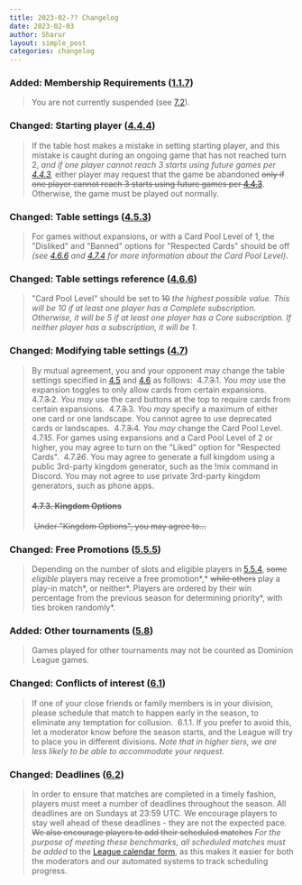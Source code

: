 ```yaml
---
title: 2023-02-?? Changelog
date: 2023-02-03
author: Sharur
layout: simple_post
categories: changelog
---
```

### Added: Membership Requirements ([1.1.7](/rules#1.1.7))

> You are not currently suspended (see [7.2](/rules#7.2)).

### Changed: Starting player ([4.4.4](/rules#4.4.4))

> If the table host makes a mistake in setting starting player, and this mistake is caught during an ongoing game that has not reached turn 2, *and if one player cannot reach 3 starts using future games per [4.4.3](/rules#4.4.3),* either player may request that the game be abandoned ~~only if one player cannot reach 3 starts using future games per [4.4.3](/rules#4.4.3)~~. Otherwise, the game must be played out normally.

### Changed: Table settings ([4.5.3](/rules#4.5.3))

> For games without expansions, or with a Card Pool Level of 1, the "Disliked" and "Banned" options for "Respected Cards" should be off *(see [4.6.6](/rules#4.6.6) and [4.7.4](/rules#4.7.4) for more information about the Card Pool Level)*.

### Changed: Table settings reference ([4.6.6](/rules#4.6.6))

> "Card Pool Level" should be set to ~~10~~ *the highest possible value. This will be 10 if at least one player has a Complete subscription. Otherwise, it will be 5 if at least one player has a Core subscription. If neither player has a subscription, it will be 1*.

### Changed:  Modifying table settings ([4.7](/rules#4.7))

> By mutual agreement, you and your opponent may change the table settings specified in [4.5](/rules#4.5) and [4.6](/rules#4.6) as follows:
>﻿
> 4.7.~~3.~~1. *You may* use the expansion toggles to only allow cards from certain expansions.
>﻿
> 4.7.~~3.~~2. *You may* use the card buttons at the top to require cards from certain expansions.
>﻿
> 4.7.~~3.~~3. *You may* specify a maximum of either one card or one landscape. You cannot agree to use deprecated cards or landscapes.
>﻿
> 4.7.~~3.~~4. *You may* change the Card Pool Level.
>﻿
> 4.7.~~1~~*5*. For games using expansions and a Card Pool Level of 2 or higher, you may agree to turn on the "Liked" option for "Respected Cards".
>﻿﻿
> 4.7.~~2~~*6*. You may agree to generate a full kingdom using a public 3rd-party kingdom generator, such as the !mix command in Discord. You may not agree to use private 3rd-party kingdom generators, such as phone apps.
>﻿
> #### ~~4.7.3. Kingdom Options~~
>﻿
> ~~Under "Kingdom Options", you may agree to...~~

### Changed: Free Promotions ([5.5.5](/rules#5.5.5))

> Depending on the number of slots and eligible players in [5.5.4](/rules#5.5.4), ~~some~~ *eligible* players may receive a free promotion*,* ~~while others~~ play a play-in match*, or neither*. Players are ordered by their win percentage from the previous season for determining priority*, with ties broken randomly*.

### Added: Other tournaments ([5.8](/rules#5.8))

> Games played for other tournaments may not be counted as Dominion League games.

### Changed: Conflicts of interest ([6.1](/rules#6.1))

> If one of your close friends or family members is in your division, please schedule that match to happen early in the season, to eliminate any temptation for collusion.
>﻿
> 6.1.1. If you prefer to avoid this, let a moderator know before the season starts, and the League will try to place you in different divisions. *Note that in higher tiers, we are less likely to be able to accommodate your request.*

### Changed: Deadlines ([6.2](/rules#6.2))

> In order to ensure that matches are completed in a timely fashion, players must meet a number of deadlines throughout the season. All deadlines are on Sundays at 23:59 UTC. We encourage players to stay well ahead of these deadlines - they are not the expected pace. ~~We also encourage players to add their scheduled matches~~ *For the purpose of meeting these benchmarks, all scheduled matches must be added* to the [League calendar form](/calendar/form), as this makes it easier for both the moderators and our automated systems to track scheduling progress.